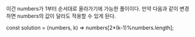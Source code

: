 이건 numbers가 1부터 순서대로 올라가기에 가능한 풀이이다.
만약 다음과 같이 변경하면 numbers의 값이 달라도 적용할 수 있게 된다.

const solution = (numbers, k) => numbers[2*(k-1)%numbers.length];